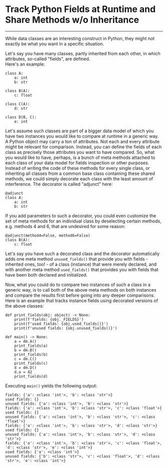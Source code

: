 # Track Python Fields at Runtime and Share Methods w/o Inheritance

---
While data classes are an interesting construct in Python, they might not exactly be what you want in a specific
situation.

Let's say you have many classes, partly inherited from each other, in which attributes, so-called "fields", are defined.  
Here's an example:

```
class A:
    a: int
    b: str

class B(A):
    c: float

class C(A):
    d: str

class D(B, C):
    e: int
```

Let's assume such classes are part of a bigger data model of which you have two instances you would like to compare
at runtime in a generic way. A Python object may carry a ton of attributes. Not each and every attribute might be
relevant for comparison. Instead, you can define the fields of each class as precisely those attributes you want to have
compared. So, what you would like to have, perhaps, is a bunch of meta methods attached to each class of your data model
for fields inspection or other purposes. Instead of writing the code of these methods for every single class, or
inheriting all classes from a common base class containing these shared methods, we could simply decorate each class
with the least amount of interference. The decorator is called "adjunct" here:

```
@adjunct
class A:
    a: int
    b: str
```

If you add parameters to such a decorator, you could even customize the set of meta methods for
an individual class by deselecting certain methods, e.g. methods 4 and 6, that are undesired for some reason:

```
@adjunct(method4=False, method6=False)
class B(A):
    c: float
```

Let's say you have such a decorated class and the decorator automatically adds one meta method ```unused_fields()```
that provide you with fields - inherited ones, too! - of a class (instance) that were merely declared, and with another
meta method ```used_fields()``` that provides you with fields that have been both declared and initialized.

Now, what you could do to compare two instances of such a class in a generic way, is to call both of the above meta
methods on both instances and compare the results first before going into any deeper comparisons. Here is an example
that tracks instance fields using decorated versions of the above classes:

```
def print_fields(obj: object) -> None:
    print(f'fields: {obj._FIELDS}')
    print(f'used fields: {obj.used_fields()}')
    print(f'unused fields: {obj.unused_fields()}')

def main() -> None:
    a = dm.A()
    print_fields(a)
    b = dm.B()
    print_fields(b)
    c = dm.C()
    print_fields(c)
    d = dm.D()
    d.a = 42
    print_fields(d)
```

Executing ```main()``` yields the following output:

```
fields: {'a': <class 'int'>, 'b': <class 'str'>}
used fields: {}
unused fields: {'a': <class 'int'>, 'b': <class 'str'>}
fields: {'a': <class 'int'>, 'b': <class 'str'>, 'c': <class 'float'>}
used fields: {}
unused fields: {'a': <class 'int'>, 'b': <class 'str'>, 'c': <class 'float'>}
fields: {'a': <class 'int'>, 'b': <class 'str'>, 'd': <class 'str'>}
used fields: {}
unused fields: {'a': <class 'int'>, 'b': <class 'str'>, 'd': <class 'str'>}
fields: {'a': <class 'int'>, 'b': <class 'str'>, 'c': <class 'float'>, 'd': <class 'str'>, 'e': <class 'int'>}
used fields: {'a': <class 'int'>}
unused fields: {'b': <class 'str'>, 'c': <class 'float'>, 'd': <class 'str'>, 'e': <class 'int'>}
```
